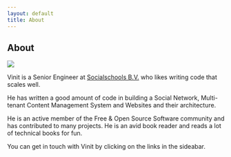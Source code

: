 ```yaml
---
layout: default
title: About
---
```

## About

<img src="https://pbs.twimg.com/profile_banners/55832449/1447411142/1500x500">

Vinit is a Senior Engineer at <a href="">Socialschools B.V.</a> who likes writing code that scales well.

He has written a good amount of code in building a Social Network, Multi-tenant Content Management System and Websites and their architecture. 

He is an active member of the Free & Open Source Software community and has contributed to many projects. He is an avid book reader and reads a lot of technical books for fun.

You can get in touch with Vinit by clicking on the links in the sideabar.
